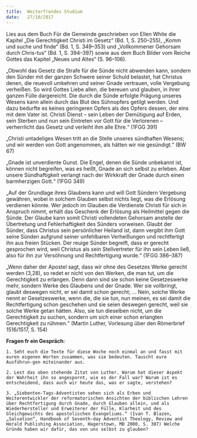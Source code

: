 ```yaml
---
title:  Weiterfrendes Studium
date:   27/10/2017
---
```


Lies aus dem Buch Für die Gemeinde geschrieben von Ellen White die Kapitel „Die Gerechtigkeit Christi im Gesetz“ (Bd. 1, S. 250–255), „Komm und suche und finde“ (Bd. 1, S. 349–353) und „Vollkommener Gehorsam durch Chris-tus“ (Bd. 1, S. 394–397) sowie aus dem Buch Bilder vom Reiche Gottes das Kapitel „Neues und Altes“ (S. 96–106).

„Obwohl das Gesetz die Strafe für die Sünde nicht abwenden kann, sondern den Sünder mit der ganzen Schwere seiner Schuld belastet, hat Christus denen, die reuevoll umkehren und seiner Gnade vertrauen, volle Vergebung verheißen. So wird Gottes Liebe allen, die bereuen und glauben, in ihrer ganzen Fülle dargereicht. Die durch die Sünde erfolgte Prägung unseres Wesens kann allein durch das Blut des Sühnopfers getilgt werden. Und dazu bedurfte es keines geringeren Opfers als des Opfers dessen, der eins mit dem Vater ist. Christi Dienst – sein Leben der Demütigung auf Erden, sein Sterben und nun sein Eintreten vor Gott für die Verlorenen – verherrlicht das Gesetz und verleiht ihm alle Ehre.“ (1FGG 391)

„Christi untadeliges Wesen tritt an die Stelle unseres sündhaften Wesens; und wir werden von Gott angenommen, als hätten wir nie gesündigt.“ (BW 67)

„Gnade ist unverdiente Gunst. Die Engel, denen die Sünde unbekannt ist, können nicht begreifen, was es heißt, Gnade an sich selbst zu erleben. Aber unsere Sündhaftigkeit verlangt nach der Wirkkraft der Gnade durch einen barmherzigen Gott.“ (1FGG 349)

„Auf der Grundlage ihres Glaubens kann und will Gott Sündern Vergebung gewähren, wobei in solchem Glauben selbst nichts liegt, was die Erlösung verdienen könnte. Wer jedoch im Glauben die Verdienste Christi für sich in Anspruch nimmt, erhält das Geschenk der Erlösung als Heilmittel gegen die Sünde. Der Glaube kann somit Christi vollendeten Gehorsam anstelle der Übertretung und Fehlerhaftigkeit des Sünders vorweisen. Glaubt der Sünder, dass Christus sein persönlicher Heiland ist, dann vergibt ihm Gott seine Sünden aufgrund seiner unfehlbaren Verheißungen und rechtfertigt ihn aus freien Stücken. Der reuige Sünder begreift, dass er gerecht gesprochen wird, weil Christus als sein Stellvertreter für ihn sein Leben ließ, also für ihn zur Versöhnung und Rechtfertigung wurde.“ (1FGG 386–387)

„Wenn daher der Apostel sagt, dass wir ohne des Gesetzes Werke gerecht werden (3,28), so redet er nicht von den Werken, die man tut, um die Gerechtigkeit zu erlangen. Denn dann sind sie schon keine Gesetzeswerke mehr, sondern Werke des Glaubens und der Gnade. Wer sie vollbringt, glaubt deswegen nicht, er sei damit schon gerecht; … Nein, solche Werke nennt er Gesetzeswerke, wenn die, die sie tun, nun meinen, es sei damit die Rechtfertigung schon geschehen und sie seien deswegen gerecht, weil sie solche Werke getan hätten. Also, sie tun dieselben nicht, um die Gerechtigkeit zu suchen, sondern um sich einer schon erlangten Gerechtigkeit zu rühmen.“ (Martin Luther, Vorlesung über den Römerbrief 1516/1517, S. 154)

**Fragen fr ein Gespräch**:

`1. Seht euch die Texte für diese Woche noch einmal an und fasst mit euren eigenen Worten zusammen, was sie bedeuten. Tauscht eure Ausführun-gen miteinander aus.`

`2. Lest das oben stehende Zitat von Luther. Warum hat dieser Aspekt der Wahrheit ihn so angespornt, wie es der Fall war? Warum ist es entscheidend, dass auch wir heute das, was er sagte, verstehen?`

`3. „Siebenten-Tags-Adventisten sehen sich als Erben und Weiterentwickler der reformatorischen Ansichten der biblischen Lehren über Rechtfertigung durch Gnade, durch Glauben allein, und als Wiederhersteller und Erweiterer der Fülle, Klarheit und des Gleichgewichts des apostolischen Evangeliums.“ (Ivan T. Blazen, „Salvation“, Handbook of Seventh-day Adventist Theology, Review and Herald Publishing Association, Hagerstown, MD 2000, S. 307) Welche Gründe haben wir dafür, das von uns selbst zu glauben?`